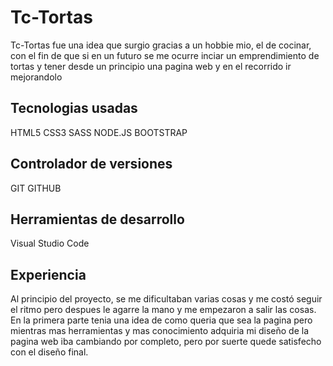 # Tc-Tortas

Tc-Tortas fue una idea que surgio gracias a un hobbie mio, el de cocinar, con el fin de que si en un futuro se me ocurre inciar un emprendimiento de tortas y tener desde un principio una pagina web y en el recorrido ir mejorandolo

## Tecnologias usadas

HTML5
CSS3
SASS
NODE.JS
BOOTSTRAP

## Controlador de versiones

GIT 
GITHUB

## Herramientas de desarrollo

Visual Studio Code

## Experiencia

Al principio del proyecto, se me dificultaban varias cosas y me costó seguir el ritmo pero despues le agarre la mano y me empezaron a salir las cosas. En la primera parte tenia una idea de como queria que sea la pagina pero mientras mas herramientas y mas conocimiento adquiria mi diseño de la pagina web iba cambiando por completo, pero por suerte quede satisfecho con el diseño final.


